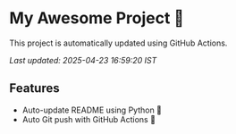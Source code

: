 # My Awesome Project 🚀

This project is automatically updated using GitHub Actions.

_Last updated: 2025-04-23 16:59:20 IST_

## Features
- Auto-update README using Python 🐍
- Auto Git push with GitHub Actions 🤖
